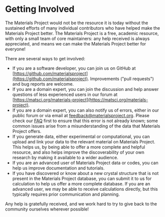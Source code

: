# Getting Involved

The Materials Project would not be the resource it is today without the sustained efforts of many individual contributors who have helped make the Materials Project better. The Materials Project is a free, academic resource, with only a small team of core maintainers: any help received is always appreciated, and means we can make the Materials Project better for everyone!

There are several ways to get involved:

* If you are a software developer, you can join us on GitHub at [https://github.com/materialsproject](https://github.com/materialsproject). Improvements ("pull requests") and bug reports are welcome.
* If you are a domain expert, you can join the discussion and help answer questions of less experienced users in our forum at [https://matsci.org/materials-project](https://matsci.org/materials-project).
* If you are a domain expert, you can also notify us of errors, either in our public forum or via email at [feedback@materialsproject.org](mailto:feedback@materialsproject.org). Please check our [FAQ](frequently-asked-questions.md) first to ensure that this error is not already known; some common issues arise from a misunderstanding of the data that Materials Project offers.
* If you generate data, either experimental or computational, you can upload and link your data to the relevant material on Materials Project. This helps us, by being able to offer a more complete and helpful resource, and also helps improve the discoverability of your own research by making it available to a wider audience.
* If you are an advanced user of Materials Project data or codes, you can help us improve documentation and tutorials.
* If you have discovered or know about a new crystal structure that is not present in the Materials Project database, you can submit it to us for calculation to help us offer a more complete database. If you are an advanced user, we may be able to receive calculations directly, but this typically requires prior communication and planning.

Any help is gratefully received, and we work hard to try to give back to the community ourselves wherever possible!

